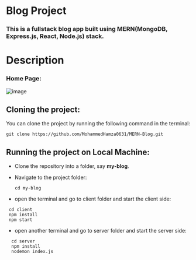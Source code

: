 # Blog Project
### This is a fullstack blog app built using MERN(MongoDB, Express.js, React, Node.js) stack.

# Description
### Home Page:
![image](https://github.com/MohammedHamza0631/MERN-Blog/assets/91896151/336d89f4-1a31-446c-9855-23c3a50849f3)


## Cloning the project:
You can clone the project by running the following command in the terminal:

```
git clone https://github.com/MohammedHamza0631/MERN-Blog.git
```

## Running the project on Local Machine:
- Clone the repository into a folder, say **my-blog**.
- Navigate to the project folder:
  
    ```
    cd my-blog
    ```
- open the terminal and go to client folder and start the client side:
  
 ```
  cd client
  npm install 
  npm start 
 ```
- open another terminal and go to server folder and start the server side:

```
  cd server
  npm install 
  nodemon index.js
```
